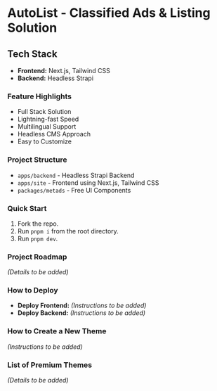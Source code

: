 # AutoList - Classified Ads & Listing Solution

## Tech Stack
- **Frontend:** Next.js, Tailwind CSS
- **Backend:** Headless Strapi

### Feature Highlights
- Full Stack Solution
- Lightning-fast Speed
- Multilingual Support
- Headless CMS Approach
- Easy to Customize

### Project Structure
- `apps/backend` - Headless Strapi Backend
- `apps/site` - Frontend using Next.js, Tailwind CSS
- `packages/metads` - Free UI Components

### Quick Start
1. Fork the repo.
2. Run `pnpm i` from the root directory.
3. Run `pnpm dev`.

### Project Roadmap
*(Details to be added)*

### How to Deploy
- **Deploy Frontend:** *(Instructions to be added)*
- **Deploy Backend:** *(Instructions to be added)*

### How to Create a New Theme
*(Instructions to be added)*

### List of Premium Themes
*(Details to be added)*


